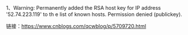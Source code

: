 1、Warning: Permanently added the RSA host key for IP address '52.74.223.119' to th e list of known hosts.
 Permission denied (publickey).

 链接：https://www.cnblogs.com/qcwblog/p/5709720.html